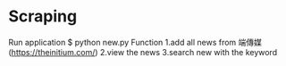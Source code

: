 # Scraping
Run application
$ python new.py
Function
1.add all news from 端傳媒(https://theinitium.com/)
2.view the news 
3.search new with the keyword

